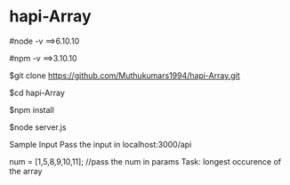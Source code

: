 
# hapi-Array
#node -v ==>6.10.10

#npm -v ==>3.10.10

$git clone https://github.com/Muthukumars1994/hapi-Array.git

$cd hapi-Array

$npm install

$node server.js


Sample Input 
Pass the input in localhost:3000/api

num = [1,5,8,9,10,11];
//pass the num in params
Task:
     longest occurence of the array 
